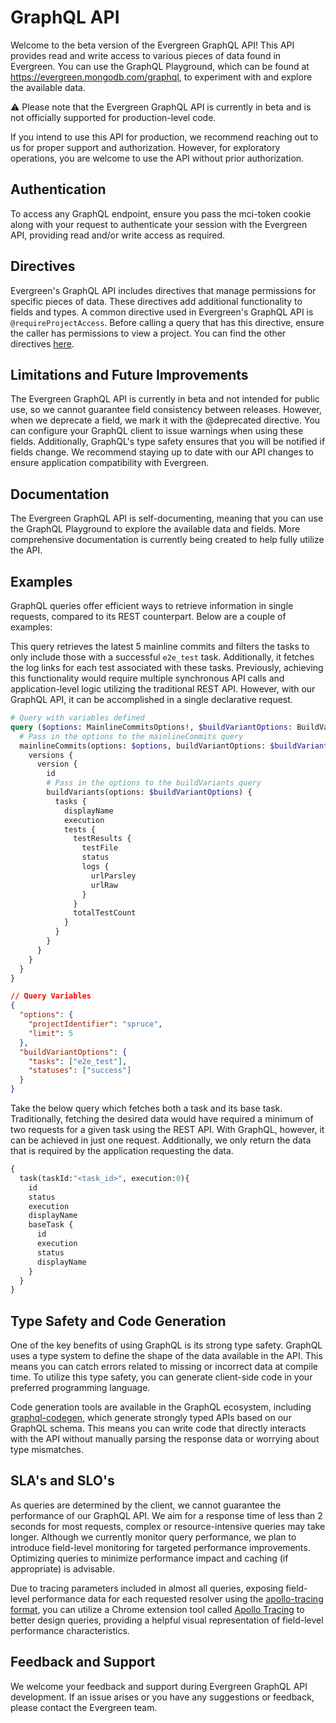 # GraphQL API

Welcome to the beta version of the Evergreen GraphQL API! This API provides read
and write access to various pieces of data found in Evergreen. You can use the
GraphQL Playground, which can be found at https://evergreen.mongodb.com/graphql,
to experiment with and explore the available data.

⚠️ Please note that the Evergreen GraphQL API is currently in beta and is not
officially supported for production-level code.

If you intend to use this API
for production, we recommend reaching out to us for proper support and
authorization. However, for exploratory operations, you are welcome to use the
API without prior authorization.

## Authentication

To access any GraphQL endpoint, ensure you pass the mci-token cookie along with
your request to authenticate your session with the Evergreen API, providing read
and/or write access as required.

## Directives

Evergreen's GraphQL API includes directives that manage permissions for specific
pieces of data. These directives add additional functionality to fields and
types. A common directive used in Evergreen's GraphQL API is
`@requireProjectAccess`. Before calling a query that has this directive, ensure
the caller has permissions to view a project. You can find the other directives
[here](https://github.com/evergreen-ci/evergreen/blob/d96942bcf0c26b158b8b1313bd27786f7a7c31a7/graphql/schema/directives.graphql).

## Limitations and Future Improvements

The Evergreen GraphQL API is currently in beta and not intended for public use,
so we cannot guarantee field consistency between releases. However, when we
deprecate a field, we mark it with the @deprecated directive. You can configure
your GraphQL client to issue warnings when using these fields. Additionally,
GraphQL's type safety ensures that you will be notified if fields change. We
recommend staying up to date with our API changes to ensure application
compatibility with Evergreen.

## Documentation

The Evergreen GraphQL API is self-documenting, meaning that you can use the
GraphQL Playground to explore the available data and fields. More comprehensive
documentation is currently being created to help fully utilize the API.

## Examples

GraphQL queries offer efficient ways to retrieve information in single requests,
compared to its REST counterpart. Below are a couple of examples:

This query retrieves the latest 5 mainline commits and filters the tasks to only
include those with a successful `e2e_test` task. Additionally, it fetches the
log links for each test associated with these tasks. Previously, achieving this
functionality would require multiple synchronous API calls and application-level
logic utilizing the traditional REST API. However, with our GraphQL API, it can
be accomplished in a single declarative request.

```graphql
# Query with variables defined
query ($options: MainlineCommitsOptions!, $buildVariantOptions: BuildVariantOptions!) {
  # Pass in the options to the mainlineCommits query
  mainlineCommits(options: $options, buildVariantOptions: $buildVariantOptions) {
    versions {
      version {
        id
        # Pass in the options to the buildVariants query
        buildVariants(options: $buildVariantOptions) {
          tasks {
            displayName
            execution
            tests {
              testResults {
                testFile
                status
                logs {
                  urlParsley
                  urlRaw
                }
              }
              totalTestCount
            }
          }
        }
      }
    }
  }
}
```

```json
// Query Variables
{
  "options": {
    "projectIdentifier": "spruce",
    "limit": 5
  },
  "buildVariantOptions": {
    "tasks": ["e2e_test"],
    "statuses": ["success"]
  }
}
```

Take the below query which fetches both a task and its base task. Traditionally,
fetching the desired data would have required a minimum of two requests for a
given task using the REST API. With GraphQL, however, it can be achieved in just
one request. Additionally, we only return the data that is required by the
application requesting the data.

```graphql
{
  task(taskId:"<task_id>", execution:0){
    id
    status
    execution
    displayName
    baseTask {
      id 
      execution
      status
      displayName
    }
  }
}
```

## Type Safety and Code Generation

One of the key benefits of using GraphQL is its strong type safety. GraphQL uses
a type system to define the shape of the data available in the API. This means
you can catch errors related to missing or incorrect data at compile time. To
utilize this type safety, you can generate client-side code in your preferred
programming language.

Code generation tools are available in the GraphQL ecosystem, including
[graphql-codegen](https://the-guild.dev/graphql/codegen/docs/getting-started),
which generate strongly typed APIs based on our GraphQL schema. This means you
can write code that directly interacts with the API without manually parsing the
response data or worrying about type mismatches.

## SLA's and SLO's

As queries are determined by the client, we cannot guarantee the performance of
our GraphQL API. We aim for a response time of less than 2 seconds for most
requests, complex or resource-intensive queries may take longer. Although we
currently monitor query performance, we plan to introduce field-level monitoring
for targeted performance improvements. Optimizing queries to minimize
performance impact and caching (if appropriate) is advisable.

Due to tracing parameters included in almost all queries, exposing field-level
performance data for each requested resolver using the
[apollo-tracing format](https://github.com/apollographql/apollo-tracing), you
can utilize a Chrome extension tool called
[Apollo Tracing](https://chrome.google.com/webstore/detail/apollo-tracing/cekcgnaofolhdeamjcghebalfmjodgeh?hl=en-US)
to better design queries, providing a helpful visual representation of
field-level performance characteristics.

## Feedback and Support

We welcome your feedback and support during Evergreen GraphQL API development.
If an issue arises or you have any suggestions or feedback, please contact the
Evergreen team.
